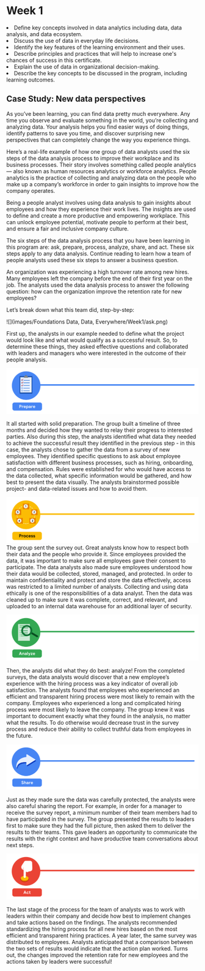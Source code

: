 # Week 1

<li>Define key concepts involved in data analytics including data, data analysis, and data ecosystem.
<li>Discuss the use of data in everyday life decisions.
<li>Identify the key features of the learning environment and their uses.
<li>Describe principles and practices that will help to increase one's chances of success in this certificate.
<li>Explain the use of data in organizational decision-making.
<li>Describe the key concepts to be discussed in the program, including learning outcomes.

## Case Study: New data perspectives

As you’ve been learning, you can find data pretty much everywhere. Any time you observe and evaluate something in the world, you’re collecting and analyzing data. Your analysis helps you find easier ways of doing things, identify patterns to save you time, and discover surprising new perspectives that can completely change the way you experience things.

Here’s a real-life example of how one group of data analysts used the six steps of the data analysis process to improve their workplace and its business processes. Their story involves something called people analytics — also known as human resources analytics or workforce analytics. People analytics is the practice of collecting and analyzing data on the people who make up a company’s workforce in order to gain insights to improve how the company operates.

Being a people analyst involves using data analysis to gain insights about employees and how they experience their work lives. The insights are used to define and create a more productive and empowering workplace. This can unlock employee potential, motivate people to perform at their best, and ensure a fair and inclusive company culture. 

The six steps of the data analysis process that you have been learning in this program are: ask, prepare, process, analyze, share, and act. These six steps apply to any data analysis. Continue reading to learn how a team of people analysts used these six steps to answer a business question. 

An organization was experiencing a high turnover rate among new hires. Many employees left the company before the end of their first year on the job. The analysts used the data analysis process to answer the following question: how can the organization improve the retention rate for new employees? 

Let’s break down what this team did, step-by-step:

![](images/Foundations Data, Data, Everywhere/Week1/ask.png)

First up, the analysts in our example needed to define what the project would look like and what would qualify as a successful result. So, to determine these things, they asked effective questions and collaborated with leaders and managers who were interested in the outcome of their people analysis.  

![](images/prepare.png)

It all started with solid preparation. The group built a timeline of three months and decided how they wanted to relay their progress to interested parties. Also during this step, the analysts identified what data they needed to achieve the successful result they identified in the previous step - in this case, the analysts chose to gather the data from a survey of new employees. They identified specific questions to ask about employee satisfaction with different business processes, such as hiring, onboarding, and compensation. Rules were established for who would have access to the data collected, what specific information would be gathered, and how best to present the data visually. The analysts brainstormed possible project- and data-related issues and how to avoid them.

![](images/process.png)
The group sent the survey out. Great analysts know how to respect both their data and the people who provide it. Since employees provided the data, it was important to make sure all employees gave their consent to participate. The data analysts also made sure employees understood how their data would be collected, stored, managed, and protected. In order to maintain confidentiality and protect and store the data effectively, access was restricted to a limited number of analysts. Collecting and using data ethically is one of the responsibilities of a data analyst. Then the data was cleaned up to make sure it was complete, correct, and relevant, and uploaded to an internal data warehouse for an additional layer of security. 



![](images/analyze.png)

Then, the analysts did what they do best: analyze! From the completed surveys, the data analysts would discover that a new employee’s experience with the hiring process was a key indicator of overall job satisfaction. The analysts found that employees who experienced an efficient and transparent hiring process were most likely to remain with the company. Employees who experienced a long and complicated hiring process were most likely to leave the company. The group knew it was important to document exactly what they found in the analysis, no matter what the results. To do otherwise would decrease trust in the survey process and reduce their ability to collect truthful data from employees in the future. 



![](images/share.png)

Just as they made sure the data was carefully protected, the analysts were also careful sharing the report. For example, in order for a manager to receive the survey report, a minimum number of their team members had to have participated in the survey. The group presented the results to leaders first to make sure they had the full picture, then asked them to deliver the results to their teams. This gave leaders an opportunity to communicate the results with the right context and have productive team conversations about next steps. 

![](images/act.png)

The last stage of the process for the team of analysts was to work with leaders within their company and decide how best to implement changes and take actions based on the findings. The analysts recommended standardizing the hiring process for all new hires based on the most efficient and transparent hiring practices. A year later, the same survey was distributed to employees. Analysts anticipated that a comparison between the two sets of results would indicate that the action plan worked. Turns out, the changes improved the retention rate for new employees and the actions taken by leaders were successful! 
